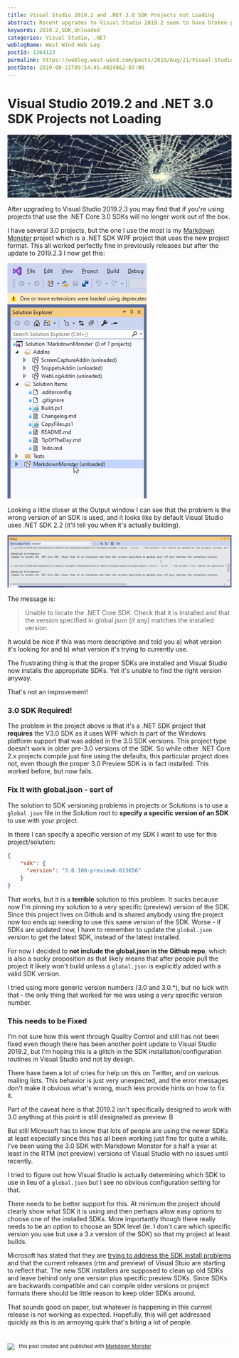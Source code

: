 ```yaml
---
title: Visual Studio 2019.2 and .NET 3.0 SDK Projects not Loading
abstract: Recent upgrades to Visual Studio 2019.2 seem to have broken projects that use the 3.0 .NET SDK as Visual Studio is defaulting to a pre-3.0 version of the SDK tools and compilers. The end result is that projects even fail to load in Visual Studio. There are workarounds but ultimately this an issue that Microsoft needs to address better in future updates.
keywords: 2019.2,SDK,Unloaded
categories: Visual Studio, .NET
weblogName: West Wind Web Log
postId: 1364123
permalink: https://weblog.west-wind.com/posts/2019/Aug/21/Visual-Studio-20192-and-NET-30-SDK-Projects-not-Loading
postDate: 2019-08-21T09:54:45.4024862-07:00
---
```

# Visual Studio 2019.2 and .NET 3.0 SDK Projects not Loading

![](BrokenGlass.jpg)

After upgrading to Visual Studio 2019.2.3 you may find that if you're using projects that use the .NET Core 3.0 SDKs will no longer work out of the box.

I have several 3.0 projects, but the one I use the most is my [Markdown Monster](https://markdownmonster.west-wind.com) project which is a .NET SDK WPF project that uses the new project format. This all worked perfectly fine in previously releases but after the update to 2019.2.3 I now get this:

![](UnloadedProjects.png)

Looking a little closer at the Output window I can see that the problem is the wrong version of an SDK is used, and it looks like by default Visual Studio uses .NET SDK 2.2 (it'll tell you when it's actually building).

![](OutputWindowMessage.png)

The message is:

> Unable to locate the .NET Core SDK. Check that it is installed and that the version specified in global.json (if any) matches the installed version.

It would be nice if this was more descriptive and told you a) what version it's looking for and b) what version it's trying to currently use.

The frustrating thing is that the proper SDKs are installed and Visual Studio now installs the appropriate SDKs. Yet it's unable to find the right version anyway.

That's not an improvement!

### 3.0 SDK Required!
The problem in the project above is that it's a .NET SDK project that **requires** the V3.0 SDK as it uses WPF which is part of the Windows platform support that was added in the 3.0 SDK versions. This project type doesn't work in older pre-3.0  versions of the SDK. So while other .NET Core 2.x projects compile just fine using the defaults, this particular project does not, even though the proper 3.0 Preview SDK is in fact installed. This worked before, but now fails.

### Fix It with global.json - sort of
The solution to SDK versioning problems in projects or Solutions is to use a `global.json` file in the Solution root to **specify a specific version of an SDK** to use with your project.

In there I can specify a specific version of my SDK I want to use for this project/solution:

```json
{
    "sdk": {
      "version": "3.0.100-preview8-013656"
    }
}
```

That works, but it is a **terrible** solution to this problem. It sucks because now I'm pinning my solution to a very specific (preview) version of the SDK. Since this project lives on Github and is shared anybody using the project now too ends up needing to use this same version of the SDK. Worse - if SDKs are updated now, I have to remember to update the `global.json` version to get the latest SDK, instead of the latest installed.

For now I decided to **not include the global.json in the Github repo**, which is also a sucky proposition as that likely means that after people pull the project it likely won't build unless a `global.json` is explicitly added with a valid SDK version.

I tried using more generic version numbers (3.0 and 3.0.*), but no luck with that - the only thing that worked for me was using a very specific version number.

### This needs to be Fixed
I'm not sure how this went through Quality Control and still has not been fixed even though there has been another point update to Visual Studio 2019.2, but I'm hoping this is a glitch in the SDK installation/configuration routines in Visual Studio and not by design.

There have been a lot of cries for help on this on Twitter, and on various mailing lists. This behavior is just very unexpected, and the error messages don't make it obvious what's wrong, much less provide hints on how to fix it.

Part of the caveat here is that 2019.2 isn't specifically designed to work with 3.0 anything at this point is still designated as preview. B

But still Microsoft has to know that lots of people are using the newer SDKs at least especially since this has all been working just fine for quite a while. I've been using the 3.0 SDK with Markdown Monster for a half a year at least in the RTM (not preview) versions of Visual Studio with no issues until recently.

I tried to figure out how Visual Studio is actually determining which SDK to use in lieu of a `global.json` but I see no obvious configuration setting for that.

There needs to be better support for this. At minimum the project should clearly show what SDK it is using and then perhaps allow easy options to choose one of the installed SDKs. More importantly though there really needs to be an option to choose an SDK level (ie. I don't care which specific version you use but use a 3.x version of the  SDK) so that my project at least builds.

Microsoft has stated that they are [trying to address the SDK install problems](https://devblogs.microsoft.com/dotnet/improving-net-core-installation-in-visual-studio-and-on-windows/) and that the current releases (rtm and preview) of Visual Stuio are starting to reflect that. The new SDK installers are supposed to clean up old SDKs and leave behind only one version plus specific preview SDKs. Since SDKs are backwards compatible and can compile older versions or project formats there should be little reason to keep older SDKs around.

That sounds good on paper, but whatever is happening in this current release is not working as expected. Hopefully, this will get addressed quickly as this is an annoying quirk that's biting a lot of people.

<div style="margin-top: 30px;font-size: 0.8em;
            border-top: 1px solid #eee;padding-top: 8px;">
    <img src="https://markdownmonster.west-wind.com/favicon.png"
         style="height: 20px;float: left; margin-right: 10px;"/>
    this post created and published with 
    <a href="https://markdownmonster.west-wind.com" 
       target="top">Markdown Monster</a> 
</div>